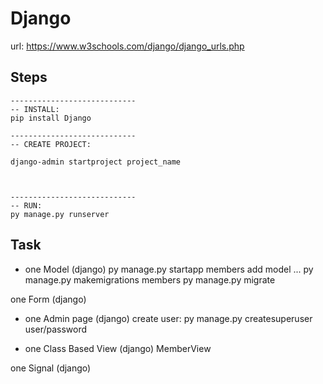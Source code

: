 # Django

url: https://www.w3schools.com/django/django_urls.php

## Steps
```
----------------------------
-- INSTALL:
pip install Django

----------------------------
-- CREATE PROJECT:

django-admin startproject project_name



----------------------------
-- RUN:
py manage.py runserver

```

## Task
+ one Model (django)
py manage.py startapp members
add model ...
py manage.py makemigrations members
py manage.py migrate

one Form (django)

+ one Admin page (django)
create user:
py manage.py createsuperuser
user/password

+ one Class Based View (django)
MemberView

one Signal (django)